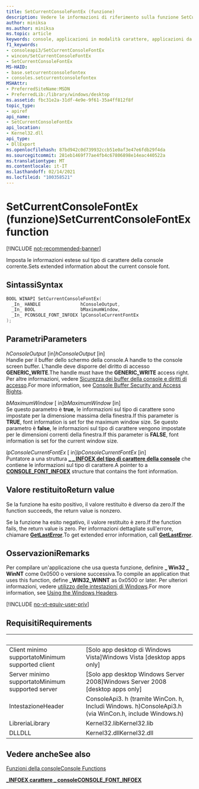 ```yaml
---
title: SetCurrentConsoleFontEx (funzione)
description: Vedere le informazioni di riferimento sulla funzione SetCurrentConsoleFontEx, che imposta le informazioni estese sul tipo di carattere della console corrente.
author: miniksa
ms.author: miniksa
ms.topic: article
keywords: console, applicazioni in modalità carattere, applicazioni da riga di comando, applicazioni di terminale, api della console
f1_keywords:
- consoleapi3/SetCurrentConsoleFontEx
- wincon/SetCurrentConsoleFontEx
- SetCurrentConsoleFontEx
MS-HAID:
- base.setcurrentconsolefontex
- consoles.setcurrentconsolefontex
MSHAttr:
- PreferredSiteName:MSDN
- PreferredLib:/library/windows/desktop
ms.assetid: fbc31e2a-31df-4e9e-9f61-35a4ff812f8f
topic_type:
- apiref
api_name:
- SetCurrentConsoleFontEx
api_location:
- Kernel32.dll
api_type:
- DllExport
ms.openlocfilehash: 87bd942c0d739932ccb51e0af3e47e6fdb29f4da
ms.sourcegitcommit: 281eb1469f77ae4fb4c67806898e14eac440522a
ms.translationtype: MT
ms.contentlocale: it-IT
ms.lasthandoff: 02/14/2021
ms.locfileid: "100358521"
---
```

# <a name="setcurrentconsolefontex-function"></a><span data-ttu-id="aaeaf-104">SetCurrentConsoleFontEx (funzione)</span><span class="sxs-lookup"><span data-stu-id="aaeaf-104">SetCurrentConsoleFontEx function</span></span>

[!INCLUDE [not-recommended-banner](./includes/not-recommended-banner.md)]

<span data-ttu-id="aaeaf-105">Imposta le informazioni estese sul tipo di carattere della console corrente.</span><span class="sxs-lookup"><span data-stu-id="aaeaf-105">Sets extended information about the current console font.</span></span>

## <a name="syntax"></a><span data-ttu-id="aaeaf-106">Sintassi</span><span class="sxs-lookup"><span data-stu-id="aaeaf-106">Syntax</span></span>

```C
BOOL WINAPI SetCurrentConsoleFontEx(
  _In_ HANDLE               hConsoleOutput,
  _In_ BOOL                 bMaximumWindow,
  _In_ PCONSOLE_FONT_INFOEX lpConsoleCurrentFontEx
);
```

## <a name="parameters"></a><span data-ttu-id="aaeaf-107">Parametri</span><span class="sxs-lookup"><span data-stu-id="aaeaf-107">Parameters</span></span>

<span data-ttu-id="aaeaf-108">*hConsoleOutput* \[in\]</span><span class="sxs-lookup"><span data-stu-id="aaeaf-108">*hConsoleOutput* \[in\]</span></span>  
<span data-ttu-id="aaeaf-109">Handle per il buffer dello schermo della console.</span><span class="sxs-lookup"><span data-stu-id="aaeaf-109">A handle to the console screen buffer.</span></span> <span data-ttu-id="aaeaf-110">L'handle deve disporre del diritto di accesso **GENERIC\_WRITE**.</span><span class="sxs-lookup"><span data-stu-id="aaeaf-110">The handle must have the **GENERIC\_WRITE** access right.</span></span> <span data-ttu-id="aaeaf-111">Per altre informazioni, vedere [Sicurezza dei buffer della console e diritti di accesso](console-buffer-security-and-access-rights.md).</span><span class="sxs-lookup"><span data-stu-id="aaeaf-111">For more information, see [Console Buffer Security and Access Rights](console-buffer-security-and-access-rights.md).</span></span>

<span data-ttu-id="aaeaf-112">*bMaximumWindow* \[ in\]</span><span class="sxs-lookup"><span data-stu-id="aaeaf-112">*bMaximumWindow* \[in\]</span></span>  
<span data-ttu-id="aaeaf-113">Se questo parametro è **true**, le informazioni sul tipo di carattere sono impostate per la dimensione massima della finestra.</span><span class="sxs-lookup"><span data-stu-id="aaeaf-113">If this parameter is **TRUE**, font information is set for the maximum window size.</span></span> <span data-ttu-id="aaeaf-114">Se questo parametro è **false**, le informazioni sul tipo di carattere vengono impostate per le dimensioni correnti della finestra.</span><span class="sxs-lookup"><span data-stu-id="aaeaf-114">If this parameter is **FALSE**, font information is set for the current window size.</span></span>

<span data-ttu-id="aaeaf-115">*lpConsoleCurrentFontEx* \[ in\]</span><span class="sxs-lookup"><span data-stu-id="aaeaf-115">*lpConsoleCurrentFontEx* \[in\]</span></span>  
<span data-ttu-id="aaeaf-116">Puntatore a una struttura [**\_ \_ INFOEX del tipo di carattere della console**](console-font-infoex.md) che contiene le informazioni sul tipo di carattere.</span><span class="sxs-lookup"><span data-stu-id="aaeaf-116">A pointer to a [**CONSOLE\_FONT\_INFOEX**](console-font-infoex.md) structure that contains the font information.</span></span>

## <a name="return-value"></a><span data-ttu-id="aaeaf-117">Valore restituito</span><span class="sxs-lookup"><span data-stu-id="aaeaf-117">Return value</span></span>

<span data-ttu-id="aaeaf-118">Se la funzione ha esito positivo, il valore restituito è diverso da zero.</span><span class="sxs-lookup"><span data-stu-id="aaeaf-118">If the function succeeds, the return value is nonzero.</span></span>

<span data-ttu-id="aaeaf-119">Se la funzione ha esito negativo, il valore restituito è zero.</span><span class="sxs-lookup"><span data-stu-id="aaeaf-119">If the function fails, the return value is zero.</span></span> <span data-ttu-id="aaeaf-120">Per informazioni dettagliate sull'errore, chiamare [**GetLastError**](/windows/win32/api/errhandlingapi/nf-errhandlingapi-getlasterror).</span><span class="sxs-lookup"><span data-stu-id="aaeaf-120">To get extended error information, call [**GetLastError**](/windows/win32/api/errhandlingapi/nf-errhandlingapi-getlasterror).</span></span>

## <a name="remarks"></a><span data-ttu-id="aaeaf-121">Osservazioni</span><span class="sxs-lookup"><span data-stu-id="aaeaf-121">Remarks</span></span>

<span data-ttu-id="aaeaf-122">Per compilare un'applicazione che usa questa funzione, definire **\_ Win32 \_ WinNT** come 0x0500 o versione successiva.</span><span class="sxs-lookup"><span data-stu-id="aaeaf-122">To compile an application that uses this function, define **\_WIN32\_WINNT** as 0x0500 or later.</span></span> <span data-ttu-id="aaeaf-123">Per ulteriori informazioni, vedere [utilizzo delle intestazioni di Windows](/windows/win32/winprog/using-the-windows-headers).</span><span class="sxs-lookup"><span data-stu-id="aaeaf-123">For more information, see [Using the Windows Headers](/windows/win32/winprog/using-the-windows-headers).</span></span>

[!INCLUDE [no-vt-equiv-user-priv](./includes/no-vt-equiv-user-priv.md)]

## <a name="requirements"></a><span data-ttu-id="aaeaf-124">Requisiti</span><span class="sxs-lookup"><span data-stu-id="aaeaf-124">Requirements</span></span>

| &nbsp; | &nbsp; |
|-|-|
| <span data-ttu-id="aaeaf-125">Client minimo supportato</span><span class="sxs-lookup"><span data-stu-id="aaeaf-125">Minimum supported client</span></span> | <span data-ttu-id="aaeaf-126">\[Solo app desktop di Windows Vista\]</span><span class="sxs-lookup"><span data-stu-id="aaeaf-126">Windows Vista \[desktop apps only\]</span></span> |
| <span data-ttu-id="aaeaf-127">Server minimo supportato</span><span class="sxs-lookup"><span data-stu-id="aaeaf-127">Minimum supported server</span></span> | <span data-ttu-id="aaeaf-128">\[Solo app desktop Windows Server 2008\]</span><span class="sxs-lookup"><span data-stu-id="aaeaf-128">Windows Server 2008 \[desktop apps only\]</span></span> |
| <span data-ttu-id="aaeaf-129">Intestazione</span><span class="sxs-lookup"><span data-stu-id="aaeaf-129">Header</span></span> | <span data-ttu-id="aaeaf-130">ConsoleApi3. h (tramite WinCon. h, Includi Windows. h)</span><span class="sxs-lookup"><span data-stu-id="aaeaf-130">ConsoleApi3.h (via WinCon.h, include Windows.h)</span></span> |
| <span data-ttu-id="aaeaf-131">Libreria</span><span class="sxs-lookup"><span data-stu-id="aaeaf-131">Library</span></span> | <span data-ttu-id="aaeaf-132">Kernel32.lib</span><span class="sxs-lookup"><span data-stu-id="aaeaf-132">Kernel32.lib</span></span> |
| <span data-ttu-id="aaeaf-133">DLL</span><span class="sxs-lookup"><span data-stu-id="aaeaf-133">DLL</span></span> | <span data-ttu-id="aaeaf-134">Kernel32.dll</span><span class="sxs-lookup"><span data-stu-id="aaeaf-134">Kernel32.dll</span></span> |

## <a name="see-also"></a><span data-ttu-id="aaeaf-135">Vedere anche</span><span class="sxs-lookup"><span data-stu-id="aaeaf-135">See also</span></span>

[<span data-ttu-id="aaeaf-136">Funzioni della console</span><span class="sxs-lookup"><span data-stu-id="aaeaf-136">Console Functions</span></span>](console-functions.md)

[<span data-ttu-id="aaeaf-137">**\_INFOEX carattere \_ console**</span><span class="sxs-lookup"><span data-stu-id="aaeaf-137">**CONSOLE\_FONT\_INFOEX**</span></span>](console-font-infoex.md)
